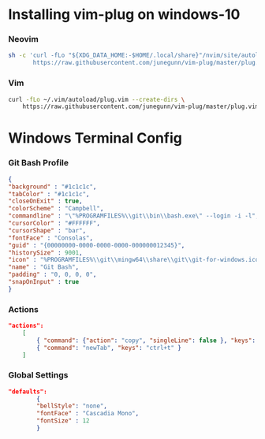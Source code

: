 # Installing vim-plug on windows-10

### Neovim
```bash
sh -c 'curl -fLo "${XDG_DATA_HOME:-$HOME/.local/share}"/nvim/site/autoload/plug.vim --create-dirs \
       https://raw.githubusercontent.com/junegunn/vim-plug/master/plug.vim'
```
       
### Vim
```bash
curl -fLo ~/.vim/autoload/plug.vim --create-dirs \
    https://raw.githubusercontent.com/junegunn/vim-plug/master/plug.vim
```

# Windows Terminal Config

### Git Bash Profile
```json
{
"background" : "#1c1c1c",
"tabColor" : "#1c1c1c",
"closeOnExit" : true,
"colorScheme" : "Campbell",
"commandline" : "\"%PROGRAMFILES%\\git\\bin\\bash.exe\" --login -i -l",
"cursorColor" : "#FFFFFF",
"cursorShape" : "bar",
"fontFace" : "Consolas",
"guid" : "{00000000-0000-0000-0000-000000012345}",
"historySize" : 9001,
"icon" : "%PROGRAMFILES%\\git\\mingw64\\share\\git\\git-for-windows.ico",
"name" : "Git Bash",
"padding" : "0, 0, 0, 0",
"snapOnInput" : true
}
```

### Actions
```json
"actions":
    [
        { "command": {"action": "copy", "singleLine": false }, "keys": "ctrl+c" },
        { "command": "newTab", "keys": "ctrl+t" }
    ]
```
### Global Settings
```json
"defaults":
        {
	    "bellStyle": "none",
		"fontFace" : "Cascadia Mono",
        "fontSize" : 12
        }
```
